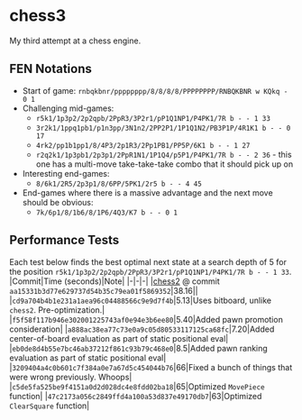 # chess3
My third attempt at a chess engine.

## FEN Notations
- Start of game: `rnbqkbnr/pppppppp/8/8/8/8/PPPPPPPP/RNBQKBNR w KQkq - 0 1`
- Challenging mid-games:
    - `r5k1/1p3p2/2p2qpb/2PpR3/3P2r1/pP1Q1NP1/P4PK1/7R b - - 1 33`
    - `3r2k1/1ppq1pb1/p1n3pp/3N1n2/2PP2P1/1P1Q1N2/PB3P1P/4R1K1 b - - 0 17`
    - `4rk2/pp1b1pp1/8/4P3/2p1R3/2Pp1PB1/PP5P/6K1 b - - 1 27`
    - `r2q2k1/1p3pb1/2p3p1/2PpR1N1/1P1Q4/p5P1/P4PK1/7R b - - 2 36` - this one has a multi-move take-take-take combo that it should pick up on
- Interesting end-games:
    - `8/6k1/2R5/2p3p1/8/6PP/5PK1/2r5 b - - 4 45`
- End-games where there is a massive advantage and the next move should be obvious:
    - `7k/6p1/8/1b6/8/1P6/4Q3/K7 b - - 0 1`

## Performance Tests
Each test below finds the best optimal next state at a search depth of 5 for the position `r5k1/1p3p2/2p2qpb/2PpR3/3P2r1/pP1Q1NP1/P4PK1/7R b - - 1 33`.
|Commit|Time (seconds)|Note|
|-|-|-|
|[chess2](https://github.com/TimHanewich/chess2) @ commit `aa15331b3d77e629737d54b35c79ea01f5869352`|38.16||
|`cd9a704b4b1e231a1aea96c04488566c9e9d7f4b`|5.13|Uses bitboard, unlike `chess2`. Pre-optimization.|
|`f5f58f117b946e302001225743af0e94e3b6ee80`|5.40|Added pawn promotion consideration|
|`a888ac38ea77c73e0a9c05d80533117125ca68fc`|7.20|Added center-of-board evaluation as part of static positional eval|
|`eb0de8d4b55e7bc46ab37212f861c93b79c468e0`|8.5|Added pawn ranking evaluation as part of static positional eval|
|`3209404a4c0b601c7f384a0e7a67d5c454044b76`|66|Fixed a bunch of things that were wrong previously. Whoops|
|`c5de5fa525be9f4151a0d2d028dc4e8fdd02ba18`|65|Optimized `MovePiece` function|
|`47c2173a056c2849ffd4a100a53d837e49170db7`|63|Optimized `ClearSquare` function|